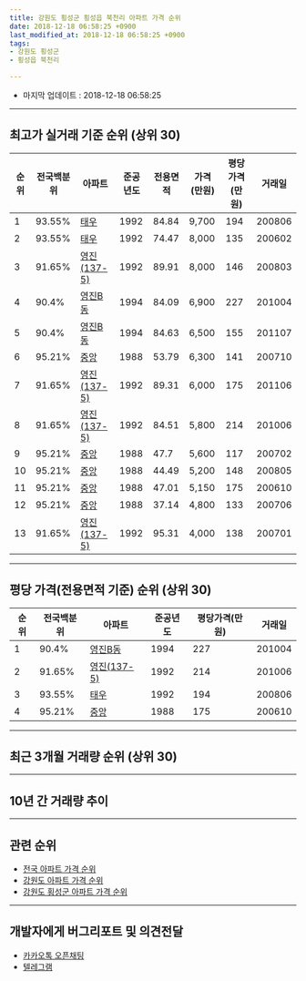 ```yaml
---
title: 강원도 횡성군 횡성읍 북천리 아파트 가격 순위
date: 2018-12-18 06:58:25 +0900
last_modified_at: 2018-12-18 06:58:25 +0900
tags:
- 강원도 횡성군
- 횡성읍 북천리

---
```


* 마지막 업데이트 : 2018-12-18 06:58:25

---

## 최고가 실거래 기준 순위 (상위 30)


|순위|전국백분위|아파트|준공년도|전용면적|가격(만원)|평당가격(만원)|거래일|
|---|---|---|---|---|---|---|---|
|1|93.55%|[태우](https://search.naver.com/search.naver?query=%EA%B0%95%EC%9B%90%EB%8F%84+%ED%9A%A1%EC%84%B1%EA%B5%B0+%ED%9A%A1%EC%84%B1%EC%9D%8D+%EB%B6%81%EC%B2%9C%EB%A6%AC+%ED%83%9C%EC%9A%B0)|1992|84.84|9,700|194|200806|
|2|93.55%|[태우](https://search.naver.com/search.naver?query=%EA%B0%95%EC%9B%90%EB%8F%84+%ED%9A%A1%EC%84%B1%EA%B5%B0+%ED%9A%A1%EC%84%B1%EC%9D%8D+%EB%B6%81%EC%B2%9C%EB%A6%AC+%ED%83%9C%EC%9A%B0)|1992|74.47|8,000|135|200602|
|3|91.65%|[영진(137-5)](https://search.naver.com/search.naver?query=%EA%B0%95%EC%9B%90%EB%8F%84+%ED%9A%A1%EC%84%B1%EA%B5%B0+%ED%9A%A1%EC%84%B1%EC%9D%8D+%EB%B6%81%EC%B2%9C%EB%A6%AC+%EC%98%81%EC%A7%84%28137-5%29)|1992|89.91|8,000|146|200803|
|4|90.4%|[영진B동](https://search.naver.com/search.naver?query=%EA%B0%95%EC%9B%90%EB%8F%84+%ED%9A%A1%EC%84%B1%EA%B5%B0+%ED%9A%A1%EC%84%B1%EC%9D%8D+%EB%B6%81%EC%B2%9C%EB%A6%AC+%EC%98%81%EC%A7%84B%EB%8F%99)|1994|84.09|6,900|227|201004|
|5|90.4%|[영진B동](https://search.naver.com/search.naver?query=%EA%B0%95%EC%9B%90%EB%8F%84+%ED%9A%A1%EC%84%B1%EA%B5%B0+%ED%9A%A1%EC%84%B1%EC%9D%8D+%EB%B6%81%EC%B2%9C%EB%A6%AC+%EC%98%81%EC%A7%84B%EB%8F%99)|1994|84.63|6,500|155|201107|
|6|95.21%|[중앙](https://search.naver.com/search.naver?query=%EA%B0%95%EC%9B%90%EB%8F%84+%ED%9A%A1%EC%84%B1%EA%B5%B0+%ED%9A%A1%EC%84%B1%EC%9D%8D+%EB%B6%81%EC%B2%9C%EB%A6%AC+%EC%A4%91%EC%95%99)|1988|53.79|6,300|141|200710|
|7|91.65%|[영진(137-5)](https://search.naver.com/search.naver?query=%EA%B0%95%EC%9B%90%EB%8F%84+%ED%9A%A1%EC%84%B1%EA%B5%B0+%ED%9A%A1%EC%84%B1%EC%9D%8D+%EB%B6%81%EC%B2%9C%EB%A6%AC+%EC%98%81%EC%A7%84%28137-5%29)|1992|89.31|6,000|175|201106|
|8|91.65%|[영진(137-5)](https://search.naver.com/search.naver?query=%EA%B0%95%EC%9B%90%EB%8F%84+%ED%9A%A1%EC%84%B1%EA%B5%B0+%ED%9A%A1%EC%84%B1%EC%9D%8D+%EB%B6%81%EC%B2%9C%EB%A6%AC+%EC%98%81%EC%A7%84%28137-5%29)|1992|84.51|5,800|214|201006|
|9|95.21%|[중앙](https://search.naver.com/search.naver?query=%EA%B0%95%EC%9B%90%EB%8F%84+%ED%9A%A1%EC%84%B1%EA%B5%B0+%ED%9A%A1%EC%84%B1%EC%9D%8D+%EB%B6%81%EC%B2%9C%EB%A6%AC+%EC%A4%91%EC%95%99)|1988|47.7|5,600|117|200702|
|10|95.21%|[중앙](https://search.naver.com/search.naver?query=%EA%B0%95%EC%9B%90%EB%8F%84+%ED%9A%A1%EC%84%B1%EA%B5%B0+%ED%9A%A1%EC%84%B1%EC%9D%8D+%EB%B6%81%EC%B2%9C%EB%A6%AC+%EC%A4%91%EC%95%99)|1988|44.49|5,200|148|200805|
|11|95.21%|[중앙](https://search.naver.com/search.naver?query=%EA%B0%95%EC%9B%90%EB%8F%84+%ED%9A%A1%EC%84%B1%EA%B5%B0+%ED%9A%A1%EC%84%B1%EC%9D%8D+%EB%B6%81%EC%B2%9C%EB%A6%AC+%EC%A4%91%EC%95%99)|1988|47.01|5,150|175|200610|
|12|95.21%|[중앙](https://search.naver.com/search.naver?query=%EA%B0%95%EC%9B%90%EB%8F%84+%ED%9A%A1%EC%84%B1%EA%B5%B0+%ED%9A%A1%EC%84%B1%EC%9D%8D+%EB%B6%81%EC%B2%9C%EB%A6%AC+%EC%A4%91%EC%95%99)|1988|37.14|4,800|133|200706|
|13|91.65%|[영진(137-5)](https://search.naver.com/search.naver?query=%EA%B0%95%EC%9B%90%EB%8F%84+%ED%9A%A1%EC%84%B1%EA%B5%B0+%ED%9A%A1%EC%84%B1%EC%9D%8D+%EB%B6%81%EC%B2%9C%EB%A6%AC+%EC%98%81%EC%A7%84%28137-5%29)|1992|95.31|4,000|138|200701|


---

## 평당 가격(전용면적 기준) 순위 (상위 30)


|순위|전국백분위|아파트|준공년도|평당가격(만원)|거래일|
|---|---|---|---|---|---|
|1|90.4%|[영진B동](https://search.naver.com/search.naver?query=%EA%B0%95%EC%9B%90%EB%8F%84+%ED%9A%A1%EC%84%B1%EA%B5%B0+%ED%9A%A1%EC%84%B1%EC%9D%8D+%EB%B6%81%EC%B2%9C%EB%A6%AC+%EC%98%81%EC%A7%84B%EB%8F%99)|1994|227|201004|
|2|91.65%|[영진(137-5)](https://search.naver.com/search.naver?query=%EA%B0%95%EC%9B%90%EB%8F%84+%ED%9A%A1%EC%84%B1%EA%B5%B0+%ED%9A%A1%EC%84%B1%EC%9D%8D+%EB%B6%81%EC%B2%9C%EB%A6%AC+%EC%98%81%EC%A7%84%28137-5%29)|1992|214|201006|
|3|93.55%|[태우](https://search.naver.com/search.naver?query=%EA%B0%95%EC%9B%90%EB%8F%84+%ED%9A%A1%EC%84%B1%EA%B5%B0+%ED%9A%A1%EC%84%B1%EC%9D%8D+%EB%B6%81%EC%B2%9C%EB%A6%AC+%ED%83%9C%EC%9A%B0)|1992|194|200806|
|4|95.21%|[중앙](https://search.naver.com/search.naver?query=%EA%B0%95%EC%9B%90%EB%8F%84+%ED%9A%A1%EC%84%B1%EA%B5%B0+%ED%9A%A1%EC%84%B1%EC%9D%8D+%EB%B6%81%EC%B2%9C%EB%A6%AC+%EC%A4%91%EC%95%99)|1988|175|200610|


---

## 최근 3개월 거래량 순위 (상위 30)


<div style="width:100%;">
    <canvas id="deal_count_ranking" height="250"></canvas>
</div>


<script>
new Chart(document.getElementById("deal_count_ranking"), {
    type: 'horizontalBar',
    data: {
        labels: ['태우', '중앙'],
        datasets: [{
            label: '실거래 수',
            data: [4, 3],
            borderColor: "rgba(255, 0, 128, 1)",
            backgroundColor: "rgba(255, 0, 128, 0.5)",
            fill: false,
        }]
    },
    options: {
        responsive: true,
        title: {
            display: true,
            text: '최근 3개월 거래량 순위'
        },
        tooltips: {
            mode: 'index',
            intersect: false,
            callbacks: {
                title: function(tooltipItems, data) {
                    return "실거래 수:";
                },
                label: function(tooltipItem, data) {
                    return data.labels[tooltipItem.index] + ": " + tooltipItem.xLabel;
                }
            }
        },
        hover: {
            mode: 'nearest',
            intersect: true
        },
        scales: {
            xAxes: [{
                display: true,
                scaleLabel: {
                    display: true,
                    labelString: '실거래 수'
                },
                ticks: {
                    suggestedMin: 0,
                }
            }],
            yAxes: [{
                display: true,
                ticks: {
                    autoSkip: false,
                    callback: function(value, index, values) {
                        if (value.length > 15)
                            return value.substr(0, 13) + "...";
                        else
                            return value;
                    }
                },
                scaleLabel: {
                    display: false,
                }
            }]
        }
    }
});

</script>


---

## 10년 간 거래량 추이


<div style="width:100%;">
    <canvas id="deal_progress" height="250"></canvas>
</div>

<script>
new Chart(document.getElementById("deal_progress"), {
    type: 'line',
    data: {
        labels: ['200812','200901','200902','200903','200904','200905','200906','200907','200908','200909','200910','200911','200912','201001','201002','201003','201004','201005','201006','201007','201008','201009','201010','201011','201012','201101','201102','201103','201104','201105','201106','201107','201108','201109','201110','201111','201112','201201','201202','201203','201204','201205','201206','201207','201208','201209','201210','201211','201212','201301','201302','201303','201304','201305','201306','201307','201308','201309','201310','201311','201312','201401','201402','201403','201404','201405','201406','201407','201408','201409','201410','201411','201412','201501','201502','201503','201504','201505','201506','201507','201508','201509','201510','201511','201512','201601','201602','201603','201604','201605','201606','201607','201608','201609','201610','201611','201612','201701','201702','201703','201704','201705','201706','201707','201708','201709','201710','201711','201712','201801','201802','201803','201804','201805','201806','201807','201808','201809','201810','201811','201812'],
        datasets: [{
            label: '실거래 수',
            pointRadius: 1,
            data: [3, 1, 2, 6, 4, 1, 3, 6, 2, 5, 2, 2, 1, 1, 0, 1, 4, 2, 4, 2, 4, 2, 2, 2, 3, 1, 0, 5, 2, 1, 2, 5, 2, 2, 2, 1, 1, 1, 3, 7, 1, 5, 4, 2, 2, 6, 2, 3, 2, 2, 1, 4, 2, 4, 4, 0, 1, 3, 4, 3, 4, 3, 3, 4, 3, 4, 2, 1, 5, 2, 3, 0, 0, 2, 3, 3, 3, 3, 1, 1, 3, 2, 1, 1, 2, 5, 2, 5, 1, 2, 3, 3, 1, 6, 7, 1, 0, 3, 1, 2, 3, 2, 2, 3, 6, 4, 5, 4, 3, 2, 2, 5, 3, 4, 4, 4, 1, 2, 3, 2, 2],
            borderColor: "rgba(255, 201, 14, 1)",
            backgroundColor: "rgba(255, 201, 14, 0.5)",
            fill: true,
        }]
    },
    options: {
        responsive: true,
        title: {
            display: true,
            text: '10년간 거래량 추이'
        },
        tooltips: {
            mode: 'index',
            intersect: false,
        },
        hover: {
            mode: 'nearest',
            intersect: true
        },
        scales: {
            xAxes: [{
                display: true,
                scaleLabel: {
                    display: true,
                    labelString: '년/월'
                }
            }],
            yAxes: [{
                display: true,
                ticks: {
                    suggestedMin: 0,
                },
                scaleLabel: {
                    display: true,
                    labelString: '실거래 수'
                }
            }]
        }
    }
});

</script>


---

## 관련 순위

- [전국 아파트 가격 순위](https://inasie.github.io/apt-ranking/전국)
- [강원도 아파트 가격 순위](https://inasie.github.io/apt-ranking/강원도)
- [강원도 횡성군 아파트 가격 순위](https://inasie.github.io/apt-ranking/강원도-횡성군)


---

## 개발자에게 버그리포트 및 의견전달

- [카카오톡 오픈채팅](https://open.kakao.com/o/gLJUAP4)
- [텔레그램](https://t.me/inasie)

